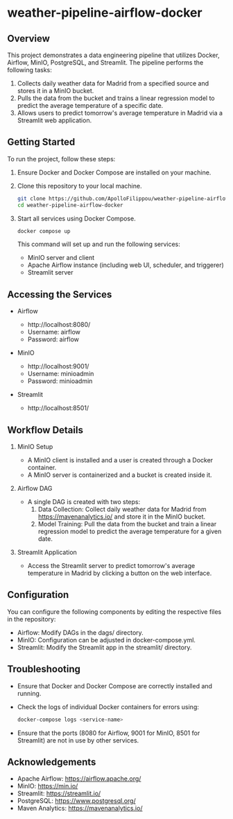 # weather-pipeline-airflow-docker

## Overview

This project demonstrates a data engineering pipeline that utilizes Docker, Airflow, MinIO, PostgreSQL, and Streamlit. The pipeline performs the following tasks:

1. Collects daily weather data for Madrid from a specified source and stores it in a MinIO bucket.
2. Pulls the data from the bucket and trains a linear regression model to predict the average temperature of a specific date.
3. Allows users to predict tomorrow's average temperature in Madrid via a Streamlit web application.

## Getting Started

To run the project, follow these steps:

1. Ensure Docker and Docker Compose are installed on your machine.
2. Clone this repository to your local machine.

   ```bash
   git clone https://github.com/ApolloFilippou/weather-pipeline-airflow-docker.git
   cd weather-pipeline-airflow-docker
   ```

3. Start all services using Docker Compose.

    ```bash
    docker compose up
    ```

    This command will set up and run the following services:
    - MinIO server and client
    - Apache Airflow instance (including web UI, scheduler, and triggerer)
    - Streamlit server

## Accessing the Services
- Airflow
    - http://localhost:8080/
    - Username: airflow
    - Password: airflow

- MinIO
    - http://localhost:9001/
    - Username: minioadmin
    - Password: minioadmin

- Streamlit
    - http://localhost:8501/


## Workflow Details

1. MinIO Setup
    - A MinIO client is installed and a user is created through a Docker container.
    - A MinIO server is containerized and a bucket is created inside it.

2. Airflow DAG
    - A single DAG is created with two steps:
        1. Data Collection: Collect daily weather data for Madrid from <https://mavenanalytics.io/> and store it in the MinIO bucket.
        2. Model Training: Pull the data from the bucket and train a linear regression model to predict the average temperature for a given date.

3. Streamlit Application
    - Access the Streamlit server to predict tomorrow's average temperature in Madrid by clicking a button on the web interface.


## Configuration

You can configure the following components by editing the respective files in the repository:

- Airflow: Modify DAGs in the dags/ directory.
- MinIO: Configuration can be adjusted in docker-compose.yml.
- Streamlit: Modify the Streamlit app in the streamlit/ directory.


## Troubleshooting

- Ensure that Docker and Docker Compose are correctly installed and running.
- Check the logs of individual Docker containers for errors using:

    ```bash
    docker-compose logs <service-name>
    ```
- Ensure that the ports (8080 for Airflow, 9001 for MinIO, 8501 for Streamlit) are not in use by other services.


## Acknowledgements

- Apache Airflow: https://airflow.apache.org/
- MinIO: https://min.io/
- Streamlit: https://streamlit.io/
- PostgreSQL: https://www.postgresql.org/
- Maven Analytics: https://mavenanalytics.io/